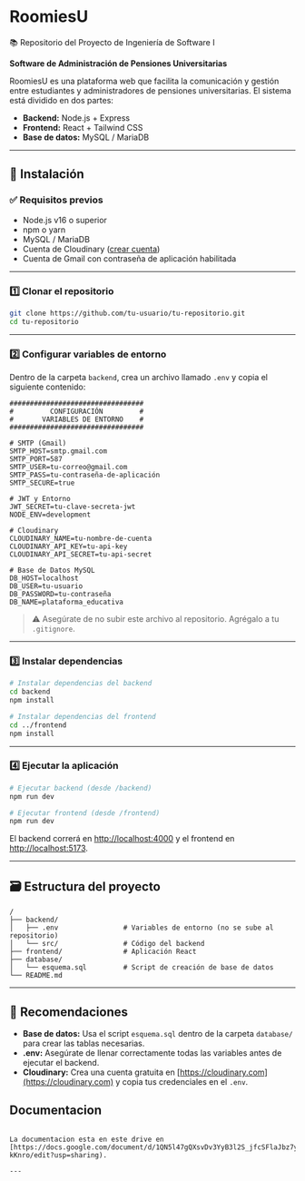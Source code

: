 # RoomiesU  
📚 Repositorio del Proyecto de Ingeniería de Software I

**Software de Administración de Pensiones Universitarias**

RoomiesU es una plataforma web que facilita la comunicación y gestión entre estudiantes y administradores de pensiones universitarias. El sistema está dividido en dos partes:

- **Backend:** Node.js + Express  
- **Frontend:** React + Tailwind CSS  
- **Base de datos:** MySQL / MariaDB

---

## 🚀 Instalación

### ✅ Requisitos previos

- Node.js v16 o superior  
- npm o yarn  
- MySQL / MariaDB  
- Cuenta de Cloudinary ([crear cuenta](https://cloudinary.com))  
- Cuenta de Gmail con contraseña de aplicación habilitada

---

### 1️⃣ Clonar el repositorio

```bash
git clone https://github.com/tu-usuario/tu-repositorio.git
cd tu-repositorio
```

---

### 2️⃣ Configurar variables de entorno

Dentro de la carpeta `backend`, crea un archivo llamado `.env` y copia el siguiente contenido:

```env
#################################
#         CONFIGURACIÓN         #
#       VARIABLES DE ENTORNO    #
#################################

# SMTP (Gmail)
SMTP_HOST=smtp.gmail.com
SMTP_PORT=587
SMTP_USER=tu-correo@gmail.com
SMTP_PASS=tu-contraseña-de-aplicación
SMTP_SECURE=true

# JWT y Entorno
JWT_SECRET=tu-clave-secreta-jwt
NODE_ENV=development

# Cloudinary
CLOUDINARY_NAME=tu-nombre-de-cuenta
CLOUDINARY_API_KEY=tu-api-key
CLOUDINARY_API_SECRET=tu-api-secret

# Base de Datos MySQL
DB_HOST=localhost
DB_USER=tu-usuario
DB_PASSWORD=tu-contraseña
DB_NAME=plataforma_educativa
```

> ⚠️ Asegúrate de no subir este archivo al repositorio. Agrégalo a tu `.gitignore`.

---

### 3️⃣ Instalar dependencias

```bash
# Instalar dependencias del backend
cd backend
npm install

# Instalar dependencias del frontend
cd ../frontend
npm install
```

---

### 4️⃣ Ejecutar la aplicación

```bash
# Ejecutar backend (desde /backend)
npm run dev

# Ejecutar frontend (desde /frontend)
npm run dev
```

El backend correrá en [http://localhost:4000](http://localhost:4000) y el frontend en [http://localhost:5173](http://localhost:5173).

---

## 🗃️ Estructura del proyecto

```
/
├── backend/
│   ├── .env                # Variables de entorno (no se sube al repositorio)
│   └── src/                # Código del backend
├── frontend/               # Aplicación React
├── database/
│   └── esquema.sql         # Script de creación de base de datos
└── README.md
```

---

## 📌 Recomendaciones

- **Base de datos:** Usa el script `esquema.sql` dentro de la carpeta `database/` para crear las tablas necesarias.
- **.env:** Asegúrate de llenar correctamente todas las variables antes de ejecutar el backend.
- **Cloudinary:** Crea una cuenta gratuita en [https://cloudinary.com](https://cloudinary.com) y copia tus credenciales en el `.env`.

## Documentacion
```

La documentacion esta en este drive en [https://docs.google.com/document/d/1QN5l47gQXsvDv3YyB3l2S_jfcSFlaJbz7y3Mh-kKnro/edit?usp=sharing).

---
